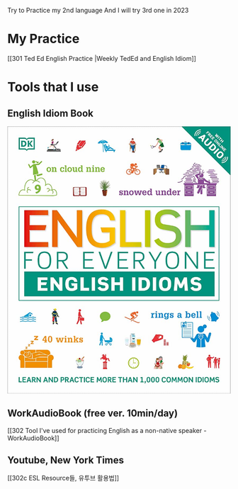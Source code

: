 Try to Practice my 2nd language 
And I will try 3rd one in 2023

# My Practice 

[[301 Ted Ed English Practice |Weekly TedEd and English Idiom]]


# Tools that I use

## English Idiom Book 

![](300.i1_ei.png)

## WorkAudioBook (free ver. 10min/day)

[[302 Tool I've used for practicing English as a non-native speaker - WorkAudioBook]]

## Youtube, New York Times

[[302c  ESL Resource들, 유투브 활용법]]

